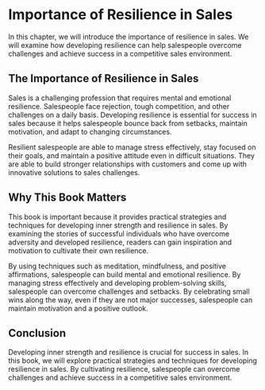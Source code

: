 Importance of Resilience in Sales
==========================================================

In this chapter, we will introduce the importance of resilience in sales. We will examine how developing resilience can help salespeople overcome challenges and achieve success in a competitive sales environment.

The Importance of Resilience in Sales
-------------------------------------

Sales is a challenging profession that requires mental and emotional resilience. Salespeople face rejection, tough competition, and other challenges on a daily basis. Developing resilience is essential for success in sales because it helps salespeople bounce back from setbacks, maintain motivation, and adapt to changing circumstances.

Resilient salespeople are able to manage stress effectively, stay focused on their goals, and maintain a positive attitude even in difficult situations. They are able to build stronger relationships with customers and come up with innovative solutions to sales challenges.

Why This Book Matters
---------------------

This book is important because it provides practical strategies and techniques for developing inner strength and resilience in sales. By examining the stories of successful individuals who have overcome adversity and developed resilience, readers can gain inspiration and motivation to cultivate their own resilience.

By using techniques such as meditation, mindfulness, and positive affirmations, salespeople can build mental and emotional resilience. By managing stress effectively and developing problem-solving skills, salespeople can overcome challenges and setbacks. By celebrating small wins along the way, even if they are not major successes, salespeople can maintain motivation and a positive outlook.

Conclusion
----------

Developing inner strength and resilience is crucial for success in sales. In this book, we will explore practical strategies and techniques for developing resilience in sales. By cultivating resilience, salespeople can overcome challenges and achieve success in a competitive sales environment.



